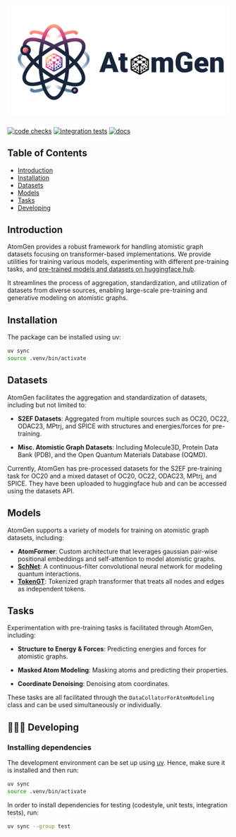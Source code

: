 ![atomgen Logo](https://github.com/VectorInstitute/atomgen/blob/main/docs/source/_static/atomgen_logo_text.png?raw=true)
----------------------------------------------------------------------------------------

[![code checks](https://github.com/VectorInstitute/atomgen/actions/workflows/code_checks.yml/badge.svg)](https://github.com/VectorInstitute/atomgen/actions/workflows/code_checks.yml)
[![integration tests](https://github.com/VectorInstitute/atomgen/actions/workflows/integration_tests.yml/badge.svg)](https://github.com/VectorInstitute/atomgen/actions/workflows/integration_tests.yml)
[![docs](https://github.com/VectorInstitute/atomgen/actions/workflows/docs_deploy.yml/badge.svg)](https://github.com/VectorInstitute/atomgen/actions/workflows/docs_deploy.yml)
<!-- [![codecov](https://codecov.io/gh/VectorInstitute/atomgen/branch/main/graph/badge.svg)](https://codecov.io/gh/VectorInstitute/atomgen) -->
<!-- [![license](https://img.shields.io/github/license/VectorInstitute/cyclops.svg)](https://github.com/VectorInstitute/atomgen/blob/main/LICENSE) -->

## Table of Contents

- [Introduction](#introduction)
- [Installation](#installation)
- [Datasets](#datasets)
- [Models](#models)
- [Tasks](#tasks)
- [Developing](#🧑🏿‍💻-developing)

## Introduction

AtomGen provides a robust framework for handling atomistic graph datasets focusing on transformer-based implementations. We provide utilities for training various models, experimenting with different pre-training tasks, and [pre-trained models and datasets on huggingface hub](https://huggingface.co/collections/vector-institute/atomgen-667ac9c1bee0df974e8b4be8).

It streamlines the process of aggregation, standardization, and utilization of datasets from diverse sources, enabling large-scale pre-training and generative modeling on atomistic graphs.


## Installation

The package can be installed using uv:

```bash
uv sync
source .venv/bin/activate
```

## Datasets

AtomGen facilitates the aggregation and standardization of datasets, including but not limited to:

  - **S2EF Datasets**: Aggregated from multiple sources such as OC20, OC22, ODAC23, MPtrj, and SPICE with structures and energies/forces for pre-training.

  - **Misc. Atomistic Graph Datasets**: Including Molecule3D, Protein Data Bank (PDB), and the Open Quantum Materials Database (OQMD).

Currently, AtomGen has pre-processed datasets for the S2EF pre-training task for OC20 and a mixed dataset of OC20, OC22, ODAC23, MPtrj, and SPICE. They have been uploaded to huggingface hub and can be accessed using the datasets API.

## Models

AtomGen supports a variety of models for training on atomistic graph datasets, including:

  - **AtomFormer**: Custom architecture that leverages gaussian pair-wise positional embeddings and self-attention to model atomistic graphs.
  - **[SchNet](https://arxiv.org/abs/1706.08566)**: A continuous-filter convolutional neural network for modeling quantum interactions.
  - **[TokenGT](https://github.com/jw9730/tokengt)**: Tokenized graph transformer that treats all nodes and edges as independent tokens.

## Tasks

Experimentation with pre-training tasks is facilitated through AtomGen, including:

  - **Structure to Energy & Forces**: Predicting energies and forces for atomistic graphs.

  - **Masked Atom Modeling**: Masking atoms and predicting their properties.

  - **Coordinate Denoising**: Denoising atom coordinates.

These tasks are all facilitated through the `DataCollatorForAtomModeling` class and can be used simultaneously or individually.


## 🧑🏿‍💻 Developing

### Installing dependencies

The development environment can be set up using
[uv](https://docs.astral.sh/uv/). Hence, make sure it is
installed and then run:

```bash
uv sync
source .venv/bin/activate
```

In order to install dependencies for testing (codestyle, unit tests, integration tests),
run:

```bash
uv sync --group test
```
